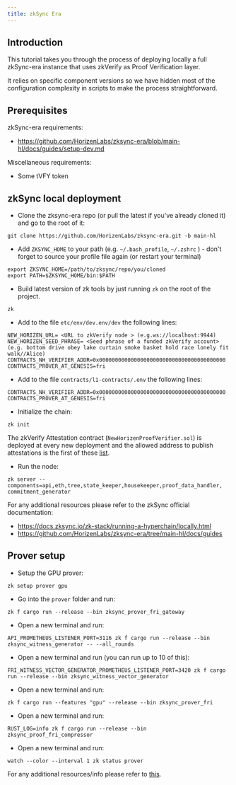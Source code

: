 ```yaml
---
title: zkSync Era
---
```


## Introduction

This tutorial takes you through the process of deploying locally a full zkSync-era instance that uses zkVerify as Proof Verification layer.

It relies on specific component versions so we have hidden most of the configuration complexity in scripts to make the process straightforward.


## Prerequisites

zkSync-era requirements:
- https://github.com/HorizenLabs/zksync-era/blob/main-hl/docs/guides/setup-dev.md

Miscellaneous requirements:
- Some tVFY token

## zkSync local deployment

- Clone the zksync-era repo (or pull the latest if you've already cloned it) and go to the root of it:

```
git clone https://github.com/HorizenLabs/zksync-era.git -b main-hl
```

- Add `ZKSYNC_HOME` to your path (e.g. `~/.bash_profile`, `~/.zshrc` ) - don't forget to source your profile file again (or restart your terminal)

```
export ZKSYNC_HOME=/path/to/zksync/repo/you/cloned
export PATH=$ZKSYNC_HOME/bin:$PATH
```

- Build latest version of zk tools by just running `zk` on the root of the project.

```
zk
```

- Add to the file `etc/env/dev.env/dev` the following lines:

```
NEW_HORIZEN_URL= <URL to zkVerify node > (e.g.ws://localhost:9944)
NEW_HORIZEN_SEED_PHRASE= <Seed phrase of a funded zkVerify account> (e.g. bottom drive obey lake curtain smoke basket hold race lonely fit walk//Alice)
CONTRACTS_NH_VERIFIER_ADDR=0x0000000000000000000000000000000000000000
CONTRACTS_PROVER_AT_GENESIS=fri
```
- Add to the file `contracts/l1-contracts/.env` the following lines:

```
CONTRACTS_NH_VERIFIER_ADDR=0x0000000000000000000000000000000000000000
CONTRACTS_PROVER_AT_GENESIS=fri
```

- Initialize the chain:

```
zk init
```

The zkVerify Attestation contract (`NewHorizenProofVerifier.sol`) is deployed at every new deployment and the allowed address to publish attestations is the first of these [list](https://github.com/matter-labs/local-setup/blob/main/rich-wallets.json).

- Run the node:

```
zk server --components=api,eth,tree,state_keeper,housekeeper,proof_data_handler, commitment_generator
```

For any additional resources please refer to the zkSync official documentation:

- https://docs.zksync.io/zk-stack/running-a-hyperchain/locally.html
- https://github.com/HorizenLabs/zksync-era/tree/main-hl/docs/guides


## Prover setup

- Setup the GPU prover:

```
zk setup prover gpu
```
- Go into the `prover` folder and run:

```
zk f cargo run --release --bin zksync_prover_fri_gateway
```

- Open a new terminal and run:

```
API_PROMETHEUS_LISTENER_PORT=3116 zk f cargo run --release --bin zksync_witness_generator -- --all_rounds
```

- Open a new terminal and run (you can run up to 10 of this):

```
FRI_WITNESS_VECTOR_GENERATOR_PROMETHEUS_LISTENER_PORT=3420 zk f cargo run --release --bin zksync_witness_vector_generator
```

- Open a new terminal and run:

```
zk f cargo run --features "gpu" --release --bin zksync_prover_fri
```

- Open a new terminal and run:

```
RUST_LOG=info zk f cargo run --release --bin zksync_proof_fri_compressor
```

- Open a new terminal and run:

```
watch --color --interval 1 zk status prover
```

For any additional resources/info please refer to [this](https://github.com/HorizenLabs/zksync-era/blob/main-hl/prover/prover_fri/README.md).
